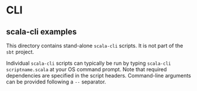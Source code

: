 # CLI

## scala-cli examples

This directory contains stand-alone `scala-cli` scripts. It is not part of the `sbt` project.

Individual `scala-cli` scripts can typically be run by typing `scala-cli scriptname.scala` at your OS command prompt. Note that required dependencies are specified in the script headers. Command-line arguments can be provided following a `--` separator.






